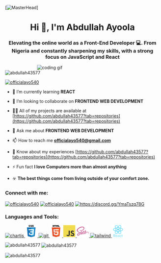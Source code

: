 [![MasterHead](https://digitaledgetech.in/images/Banner_03.gif)]
<h1 align="center">Hi 👋, I'm Abdullah Ayoola</h1>
<h3 align="center">Elevating the online world as a Front-End Developer 💻. From Nigeria and constantly sharpening my skills, with a strong focus on JavaScript and React</h3>
<img align="right" alt="coding gif" width= "400" src="https://media0.giphy.com/media/qgQUggAC3Pfv687qPC/giphy.gif">

<p align="left"> <img src="https://komarev.com/ghpvc/?username=abdullah43577&label=Profile%20views&color=0e75b6&style=flat" alt="abdullah43577" /> </p>

<p align="left"> <a href="https://twitter.com/officialayo540" target="blank"><img src="https://img.shields.io/twitter/follow/officialayo540?logo=twitter&style=for-the-badge" alt="officialayo540" /></a> </p>

- 🌱 I’m currently learning **REACT**

- 👯 I’m looking to collaborate on **FRONTEND WEB DEVELOPMENT**

- 👨‍💻 All of my projects are available at [https://github.com/abdullah43577?tab=repositories](https://github.com/abdullah43577?tab=repositories)

- 💬 Ask me about **FRONTEND WEB DEVELOPMENT**

- 📫 How to reach me **officialayo540@gmail.com**

- 📄 Know about my experiences [https://github.com/abdullah43577?tab=repositories](https://github.com/abdullah43577?tab=repositories)

- ⚡ Fun fact **I love Computers more than almost anything**

- ☣️ **The best things come from living outside of your comfort zone.**

<h3 align="left">Connect with me:</h3>
<p align="left">
<a href="https://codepen.io/officialayo540" target="blank"><img align="center" src="https://raw.githubusercontent.com/rahuldkjain/github-profile-readme-generator/master/src/images/icons/Social/codepen.svg" alt="officialayo540" height="30" width="40" /></a>
<a href="https://twitter.com/officialayo540" target="blank"><img align="center" src="https://raw.githubusercontent.com/rahuldkjain/github-profile-readme-generator/master/src/images/icons/Social/twitter.svg" alt="officialayo540" height="30" width="40" /></a>
<a href="https://discord.gg/https://discord.gg/YmaTszq78G" target="blank"><img align="center" src="https://raw.githubusercontent.com/rahuldkjain/github-profile-readme-generator/master/src/images/icons/Social/discord.svg" alt="https://discord.gg/YmaTszq78G" height="30" width="40" /></a>
</p>

<h3 align="left">Languages and Tools:</h3>
<p align="left"> <a href="https://www.chartjs.org" target="_blank" rel="noreferrer"> <img src="https://www.chartjs.org/media/logo-title.svg" alt="chartjs" width="40" height="40"/> </a>        <a href="https://www.w3schools.com/css/" target="_blank" rel="noreferrer"> <img src="https://raw.githubusercontent.com/devicons/devicon/master/icons/css3/css3-original-wordmark.svg" alt="css3" width="40" height="40"/> </a> <a href="https://git-scm.com/" target="_blank" rel="noreferrer"> <img src="https://www.vectorlogo.zone/logos/git-scm/git-scm-icon.svg" alt="git" width="40" height="40"/> </a> <a href="https://www.w3.org/html/" target="_blank" rel="noreferrer"> <img src="https://raw.githubusercontent.com/devicons/devicon/master/icons/html5/html5-original-wordmark.svg" alt="html5" width="40" height="40"/> </a> <a href="https://developer.mozilla.org/en-US/docs/Web/JavaScript" target="_blank" rel="noreferrer"> <img src="https://raw.githubusercontent.com/devicons/devicon/master/icons/javascript/javascript-original.svg" alt="javascript" width="40" height="40"/> </a> <a href="https://sass-lang.com" target="_blank" rel="noreferrer"> <img src="https://raw.githubusercontent.com/devicons/devicon/master/icons/sass/sass-original.svg" alt="sass" width="40" height="40"/> </a> <a href="https://tailwindcss.com/" target="_blank" rel="noreferrer"> <img src="https://www.vectorlogo.zone/logos/tailwindcss/tailwindcss-icon.svg" alt="tailwind" width="40" height="40"/> </a> <a href="https://reactjs.org/" target="_blank" rel="noreferrer"> <img src="https://raw.githubusercontent.com/devicons/devicon/master/icons/react/react-original-wordmark.svg" alt="react" width="40" height="40"/> </a> </p>

<p><img align="left" src="https://github-readme-stats.vercel.app/api/top-langs?username=abdullah43577&show_icons=true&locale=en&layout=compact" alt="abdullah43577" /></p>

<p>&nbsp;<img align="center" src="https://github-readme-stats.vercel.app/api?username=abdullah43577&show_icons=true&locale=en" alt="abdullah43577" /></p>

<p><img align="center" src="https://github-readme-streak-stats.herokuapp.com/?user=abdullah43577&" alt="abdullah43577" /></p>
